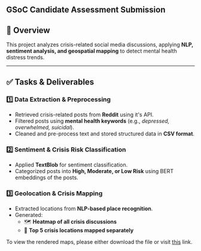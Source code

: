 ## GSoC Candidate Assessment Submission

## 📌 Overview  
This project analyzes crisis-related social media discussions, applying **NLP, sentiment analysis, and geospatial mapping** to detect mental health distress trends.  

---

## ✅ Tasks & Deliverables  

### **1️⃣ Data Extraction & Preprocessing**  
- Retrieved crisis-related posts from **Reddit** using it's API.  
- Filtered posts using **mental health keywords** (e.g., *depressed, overwhelmed, suicidal*).  
- Cleaned and pre-process text and stored structured data in **CSV format**.  

### **2️⃣ Sentiment & Crisis Risk Classification**  
- Applied **TextBlob** for sentiment classification.  
- Categorized posts into **High, Moderate, or Low Risk** using BERT embeddings of the posts.    

### **3️⃣ Geolocation & Crisis Mapping**  
- Extracted locations from **NLP-based place recognition**.  
- Generated:  
  - 🗺️ **Heatmap of all crisis discussions**  
  - 📍 **Top 5 crisis locations mapped separately**
 
To view the rendered maps, please either download the file or visit [this](https://nbviewer.org/github/codewarp287/ISSR_Task/blob/main/evaluation_task.ipynb) link.

